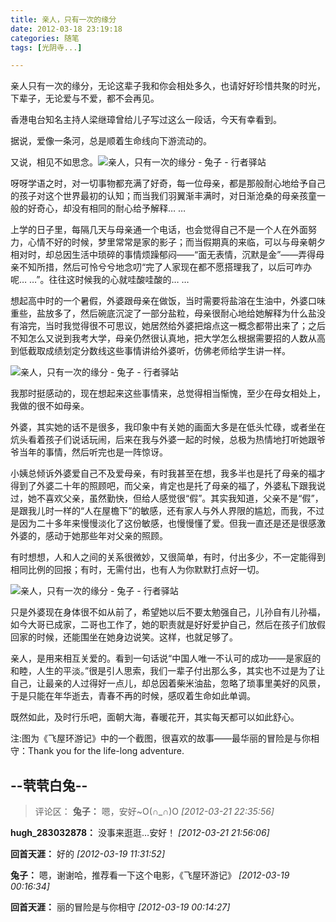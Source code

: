 ```yaml
---
title: 亲人，只有一次的缘分
date: 2012-03-18 23:19:18
categories: 随笔
tags: [光阴寺...]

---
```

亲人只有一次的缘分，无论这辈子我和你会相处多久，也请好好珍惜共聚的时光，下辈子，无论爱与不爱，都不会再见。

香港电台知名主持人梁继璋曾给儿子写过这么一段话，今天有幸看到。

据说，爱像一条河，总是顺着生命线向下游流动的。

又说，相见不如思念。![亲人，只有一次的缘分 - 兔子 - 行者驿站](189714134320287841.jpg)

呀呀学语之时，对一切事物都充满了好奇，每一位母亲，都是那般耐心地给予自己的孩子对这个世界最初的认知；而当我们羽翼渐丰满时，对日渐沧桑的母亲孩童一般的好奇心，却没有相同的耐心给予解释… …

上学的日子里，每隔几天与母亲通一个电话，也会觉得自己不是一个人在外面努力，心情不好的时候，梦里常常是家的影子；而当假期真的来临，可以与母亲朝夕相对时，却总因生活中琐碎的事情烦躁郁闷——“面无表情，沉默是金”——弄得母亲不知所措，然后可怜兮兮地念叨“完了人家现在都不愿搭理我了，以后可咋办呢… …”。往往这时候我的心就哇酸哇酸的… …

想起高中时的一个暑假，外婆跟母亲在做饭，当时需要将盐溶在生油中，外婆口味重些，盐放多了，然后碗底沉淀了一部分盐粒，母亲很耐心地给她解释为什么盐没有溶完，当时我觉得很不可思议，她居然给外婆把熔点这一概念都带出来了；之后不知怎么又说到我考大学，母亲仍然很认真地，把大学怎么根据需要招的人数从高到低截取成绩划定分数线这些事情讲给外婆听，仿佛老师给学生讲一样。

![亲人，只有一次的缘分 - 兔子 - 行者驿站](189714134320287841.jpg)

我那时挺感动的，现在想起来这些事情来，总觉得相当惭愧，至少在母女相处上，我做的很不如母亲。

外婆，其实她的话不是很多，我印象中有关她的画面大多是在低头忙碌，或者坐在炕头看着孩子们说话玩闹，后来在我与外婆一起的时候，总极为热情地打听她跟爷爷当年的事情，然后听完也是一阵惊讶。

小姨总倾诉外婆爱自己不及爱母亲，有时我甚至在想，我多半也是托了母亲的福才得到了外婆二十年的照顾吧，而父亲，肯定也是托了母亲的福了，外婆私下跟我说过，她不喜欢父亲，虽然勤快，但给人感觉很“假”。其实我知道，父亲不是“假”，是跟我儿时一样的“人在屋檐下”的敏感，还有家人与外人界限的尴尬，而我，不过是因为二十多年来慢慢淡化了这份敏感，也慢慢懂了爱。但我一直还是还是很感激外婆的，感动于她那些年对父亲的照顾。

有时想想，人和人之间的关系很微妙，又很简单，有时，付出多少，不一定能得到相同比例的回报；有时，无需付出，也有人为你默默打点好一切。

![亲人，只有一次的缘分 - 兔子 - 行者驿站](189714134320287841.jpg)

只是外婆现在身体很不如从前了，希望她以后不要太勉强自己，儿孙自有儿孙福，如今大哥已成家，二哥也工作了，她的职责就是好好爱护自己，然后在孩子们放假回家的时候，还能围坐在她身边说笑。这样，也就足够了。

亲人，是用来相互关爱的。看到一句话说“中国人唯一不认可的成功——是家庭的和睦，人生的平淡。”很是引人思索，我们一辈子付出那么多，其实也不过是为了让自己，让最亲的人过得好一点儿，却总因着柴米油盐，忽略了琐事里美好的风景，于是只能在年华逝去，青春不再的时候，感叹着生命如此单调。

既然如此，及时行乐吧，面朝大海，春暖花开，其实每天都可以如此舒心。

注:图为《飞屋环游记》中的一个截图，很喜欢的故事——最华丽的冒险是与你相守：Thank you for the life-long adventure.

--茕茕白兔--
---
>评论区：
>**兔子：** 嗯，安好~O(∩_∩)O  *[2012-03-21 22:35:56]*
>
**hugh_283032878：** 没事来逛逛…安好！  *[2012-03-21 21:56:06]*
>
**回首天涯：** 好的  *[2012-03-19 11:31:52]*
>
**兔子：** 嗯，谢谢哈，推荐看一下这个电影，《飞屋环游记》  *[2012-03-19 00:16:34]*
>
**回首天涯：** 丽的冒险是与你相守  *[2012-03-19 00:14:27]*
>
